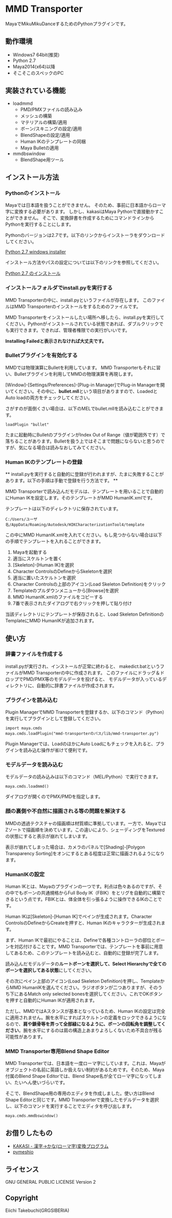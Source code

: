 MMD Transporter
=======================
MayaでMikuMikuDanceするためのPythonプラグインです。


## 動作環境

* Windows7 64bit(推奨)
* Python 2.7
* Maya2014(x64)以降
* そこそこのスペックのPC


## 実装されている機能

* loadmmd
  - PMD/PMXファイルの読み込み
  - メッシュの構築
  - マテリアルの構築/適用
  - ボーン/スキニングの設定/適用
  - BlendShapeの設定/適用
  - Human IKのテンプレートの同梱
  - Maya Bulletの適用
* mmdbswindow
  - BlendShape用ツール


## インストール方法

### Pythonのインストール
Mayaでは日本語を扱うことができません。
そのため、事前に日本語からローマ字に変換する必要があります。
しかし、kakasiはMaya Pythonで直接動かすことができません。
そこで、変換辞書を作成するためにコマンドラインからPythonを実行することにします。

Pythonのバージョンは2.7です。以下のリンクからインストーラをダウンロードしてください。

[Python 2.7 windows installer](https://www.python.org/download/releases/python-2.7.msi.asc)

インストール方法やパスの設定については以下のリンクを参照してください。

[Python 2.7 のインストール](http://www5f.biglobe.ne.jp/~nobml/ninix/2_python.html)


### インストールフォルダでinstall.pyを実行する
MMD Transporterの中に、install.pyというファイルが存在します。
このファイルはMMD Transporterのインストールをするためのファイルです。

MMD Transporterをインストールしたい場所へ移したら、install.pyを実行してください。Pythonがインストールされている状態であれば、ダブルクリックでも実行できます。できれば、管理者権限での実行がいいです。

**Installing Failedと表示されなければ大丈夫です。**

### Bulletプラグインを有効化する
MMDでは物理演算にBulletを利用しています。
MMD Transporterもそれに習い、Bulletプラグインを利用してMMDの物理演算を再現します。

[Window]-[Settings/Preferences]-[Plug-in Manager]でPlug-in Managerを開いてください。その中に、**bullet.mll**という項目がありますので、LoadedとAuto loadの両方をチェックしてください。

さがすのが面倒くさい場合は、以下のMELでbullet.mllを読み込むことができます。

```
loadPlugin "bullet"
```

たまに起動時にBulletのプラグインがIndex Out of Range（値が範囲外です）で落ちることがあります。Bulletを扱う上ではそこまで問題にならないと思うのですが、気になる場合は読みなおしてみてください。


### Human IKのテンプレートの登録
** install.pyを実行すると自動的に登録が行われますが、たまに失敗することがあります。以下の手順は手動で登録を行う方法です。 **

MMD Transporterで読み込んだモデルは、テンプレートを用いることで自動的にHuman IKを設定します。そのテンプレートがMMD HumanIK.xmlです。

テンプレートは以下のディレクトリに保存されています。

```
C:/Users/ユーザ名/AppData/Roaming/Autodesk/HIKCharacterizationTool4/template
```

この中にMMD HumanIK.xmlを入れてください。もし見つからない場合は以下の手順でテンプレートを入れることができます。

1. Mayaを起動する
2. 適当にスケルトンを置く
3. [Skeleton]-[Human IK]を選択
4. Character ControlsのDefineからSkeletonを選択
5. 適当に置いたスケルトンを選択
6. Character Controlsの上部のアイコン(Load Skeleton Definition)をクリック
7. Templateのプルダウンメニューから[Browse]を選択
8. MMD HumanIK.xmlのファイルをコピーする
9. 7番で表示されたダイアログで右クリックを押して貼り付け

当該ディレクトリにテンプレートが保存されると、Load Skeleton DefinitionのTemplateにMMD HumanIKが追加されます。


## 使い方

### 辞書ファイルを作成する
install.pyが実行され、インストールが正常に終わると、
makedict.batというファイルがMMD Transporterの中に作成されます。
このファイルにドラッグ＆ドロップでPMD/PMX等のモデルデータを投げると、
モデルデータが入っているディレクトリに、自動的に辞書ファイルが作成されます。


### プラグインを読み込む

Plugin ManagerでMMD Transporterを登録するか、以下のコマンド（Python）を実行してプラグインとして登録してください。

```
import maya.cmds
maya.cmds.loadPlugin("mmd-transporterのパス/lib/mmd-transporter.py")
```

Plugin Managerでは、LoadのほかにAuto Loadにもチェックを入れると、プラグインを読み込む操作が省けて便利です。

### モデルデータを読み込む

モデルデータの読み込みは以下のコマンド（MEL/Python）で実行できます。

```
maya.cmds.loadmmd()
```

ダイアログが開くのでPMX/PMDを指定します。


### 顔の裏側や不自然に描画される等の問題を解決する
MMDの透過テクスチャの描画順は材質順に準拠しています。一方で、MayaではZソートで描画順を決めています。この違いにより、シェーディングをTexturedの状態にすると表示が崩れてしまいます。

表示が崩れてしまった場合は、カメラのパネルで[Shading]-[Polygon Transparency Sorting]をオンにするとある程度は正常に描画されるようになります。


### HumanIKの設定
Human IKとは、Mayaのプラグインの一つです。利点は色々あるのですが、その中でもボーンの共通規格からFull Body IK（FBIK）をとリグを自動的に構築できるという点です。FBIKとは、体全体を引っ張るように操作できるIKのことです。

Human IKは[Skeleton]-[Human IK]でペインが生成されます。Character ControlsのDefineからCreateを押すと、Human IKのキャラクターが生成されます。

まず、Human IKで最初にやることは、Defineで各種コントローラの部位とボーンを対応付けることです。MMD Transporterでは、テンプレートを事前に用意してあるため、このテンプレートを読み込むと、自動的に登録が完了します。

読み込んだモデルデータの**ルートボーンを選択して、Select Hierarchyで全てのボーンを選択してある状態**にしてください。

その次にペイン上部のアイコン(Load Skeleton Definition)を押し、TemplateからMMD HumanIKを選んでください。ラジオボタンが二つありますが、そのうち下にあるMatch only selected bonesを選択してください。これでOKボタンを押すと自動的にHuman IKが適用されます。

ただし、MMDではAスタンスが基本となっているため、Human IKの設定は完全に適用されません。腕を水平にすればスケルトンの定義をロックできるようになるので、**肩や鎖骨等を弄って全部緑になるように、ボーンの回転角を調整してください**。腕を水平にするのは肩の構造上あまりよろしくないため不具合が残る可能性があります。


### MMD Transporter専用Blend Shape Editor
MMD Transporterでは、日本語を一度ローマ字にしています。これは、Mayaがオブジェクトの名前に英語しか扱えない制約があるためです。そのため、Maya付属のBlend Shape Editorでは、Blend Shape名が全てローマ字になってしまい、たいへん使いづらいです。

そこで、BlendShape用の専用のエディタを作成しました。使い方はBlend Shape Editorと同じです。MMD Transporterで変換したモデルデータを選択し、以下のコマンドを実行することでエディタを呼び出します。

```
maya.cmds.mmdbswindow()
```


## お借りしたもの

* [KAKASI - 漢字→かな(ローマ字)変換プログラム](http://kakasi.namazu.org/)
* [pymeshio](https://github.com/ousttrue/pymeshio)

## ライセンス

GNU GENERAL PUBLIC LICENSE Version 2

## Copyright

Eiichi Takebuchi(GRGSIBERIA)